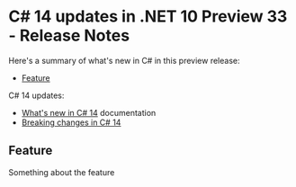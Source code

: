 # C# 14 updates in .NET 10 Preview 33 - Release Notes

Here's a summary of what's new in C# in this preview release:

- [Feature](#feature)

C# 14 updates:

- [What's new in C# 14](https://learn.microsoft.com/dotnet/csharp/whats-new/csharp-14) documentation
- [Breaking changes in C# 14](https://learn.microsoft.com/dotnet/csharp/whats-new/breaking-changes/compiler%20breaking%20changes%20-%20dotnet%2010)

## Feature

Something about the feature

